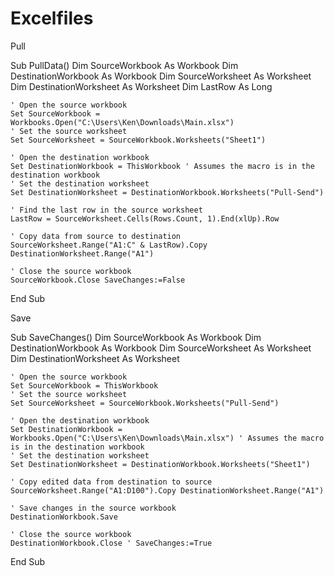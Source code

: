 # Excelfiles

Pull

Sub PullData()
    Dim SourceWorkbook As Workbook
    Dim DestinationWorkbook As Workbook
    Dim SourceWorksheet As Worksheet
    Dim DestinationWorksheet As Worksheet
    Dim LastRow As Long
    
    ' Open the source workbook
    Set SourceWorkbook = Workbooks.Open("C:\Users\Ken\Downloads\Main.xlsx")
    ' Set the source worksheet
    Set SourceWorksheet = SourceWorkbook.Worksheets("Sheet1")
    
    ' Open the destination workbook
    Set DestinationWorkbook = ThisWorkbook ' Assumes the macro is in the destination workbook
    ' Set the destination worksheet
    Set DestinationWorksheet = DestinationWorkbook.Worksheets("Pull-Send")
    
    ' Find the last row in the source worksheet
    LastRow = SourceWorksheet.Cells(Rows.Count, 1).End(xlUp).Row
    
    ' Copy data from source to destination
    SourceWorksheet.Range("A1:C" & LastRow).Copy DestinationWorksheet.Range("A1")
    
    ' Close the source workbook
    SourceWorkbook.Close SaveChanges:=False
End Sub

Save

Sub SaveChanges()
    Dim SourceWorkbook As Workbook
    Dim DestinationWorkbook As Workbook
    Dim SourceWorksheet As Worksheet
    Dim DestinationWorksheet As Worksheet
    
    ' Open the source workbook
    Set SourceWorkbook = ThisWorkbook
    ' Set the source worksheet
    Set SourceWorksheet = SourceWorkbook.Worksheets("Pull-Send")
    
    ' Open the destination workbook
    Set DestinationWorkbook = Workbooks.Open("C:\Users\Ken\Downloads\Main.xlsx") ' Assumes the macro is in the destination workbook
    ' Set the destination worksheet
    Set DestinationWorksheet = DestinationWorkbook.Worksheets("Sheet1")
    
    ' Copy edited data from destination to source
    SourceWorksheet.Range("A1:D100").Copy DestinationWorksheet.Range("A1")
    
    ' Save changes in the source workbook
    DestinationWorkbook.Save
    
    ' Close the source workbook
    DestinationWorkbook.Close ' SaveChanges:=True
End Sub
